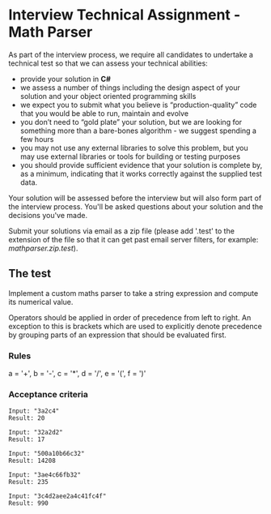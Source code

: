 # Interview Technical Assignment - Math Parser

As part of the interview process, we require all candidates to undertake a technical test so that we can assess your technical abilities:

- provide your solution in **C#**
- we assess a number of things including the design aspect of your solution and your object oriented programming skills
- we expect you to submit what you believe is “production-quality” code that you would be able to run, maintain and evolve
- you don’t need to “gold plate” your solution, but we are looking for something more than a bare-bones algorithm - we suggest spending a few hours
- you may not use any external libraries to solve this problem, but you may use external libraries or tools for building or testing purposes
- you should provide sufficient evidence that your solution is complete by, as a minimum, indicating that it works correctly against the supplied test data.

Your solution will be assessed before the interview but will also form part of the interview process. You'll be asked questions about your solution and the decisions you've made.

Submit your solutions via email as a zip file (please add '.test' to the extension of the file so that it can get past email server filters, for example: *mathparser.zip.test*).

## The test

Implement a custom maths parser to take a string expression and compute its numerical value.

Operators should be applied in order of precedence from left to right. An exception to this is brackets which are used to explicitly denote precedence by grouping parts of an expression that should be evaluated first.

### Rules

a = '+', b = '-', c = '*', d = '/', e = '(', f = ')'

### Acceptance criteria

```
Input: "3a2c4"
Result: 20

Input: "32a2d2"
Result: 17

Input: "500a10b66c32"
Result: 14208

Input: "3ae4c66fb32"
Result: 235

Input: "3c4d2aee2a4c41fc4f"
Result: 990

```
